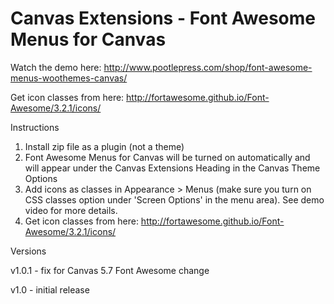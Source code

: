 Canvas Extensions - Font Awesome Menus for Canvas
=================================================

Watch the demo here: http://www.pootlepress.com/shop/font-awesome-menus-woothemes-canvas/

Get icon classes from here: http://fortawesome.github.io/Font-Awesome/3.2.1/icons/

Instructions

1. Install zip file as a plugin (not a theme)
2. Font Awesome Menus for Canvas will be turned on automatically and will appear under the Canvas Extensions Heading in the Canvas Theme Options
3. Add icons as classes in Appearance > Menus (make sure you turn on CSS classes option under 'Screen Options' in the menu area). See demo video for more details.
4. Get icon classes from here: http://fortawesome.github.io/Font-Awesome/3.2.1/icons/

Versions

v1.0.1 - fix for Canvas 5.7 Font Awesome change

v1.0 - initial release

